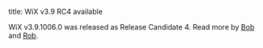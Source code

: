 title: WiX v3.9 RC4 available

WiX v3.9.1006.0 was released as Release Candidate 4. Read more by <a href="http://www.joyofsetup.com/2014/10/06/wix-v3-9-release-candidate-4/">Bob</a> and <a href="http://robmensching.com/blog/posts/2014/10/6/wix-v3.9-release-candidate-4/">Rob</a>.
